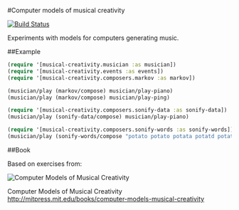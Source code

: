#Computer models of musical creativity

[![Build Status](https://travis-ci.org/josephwilk/musical-creativity.png?branch=master)](https://travis-ci.org/josephwilk/musical-creativity)

Experiments with models for computers generating music.

##Example

```clojure
(require '[musical-creativity.musician :as musician])
(require '[musical-creativity.events :as events])
(require '[musical-creativity.composers.markov :as markov])

(musician/play (markov/compose) musician/play-piano)
(musician/play (markov/compose) musician/play-ping)

(require '[musical-creativity.composers.sonify-data :as sonify-data])
(musician/play (sonify-data/compose) musician/play-piano)

(require '[musical-creativity.composers.sonify-words :as sonify-words])
(musician/play (sonify-words/compose "potato potato potata potatd potate potatk") musician/play-piano)
```

##Book

Based on exercises from:

![Computer Models of Musical Creativity](http://mitpress.mit.edu/covers/9780262033381.jpg)

Computer Models of Musical Creativity http://mitpress.mit.edu/books/computer-models-musical-creativity
